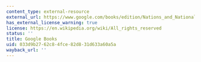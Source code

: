 ```yaml
---
content_type: external-resource
external_url: https://www.google.com/books/edition/Nations_and_Nationalism_Since_1780/-MycJ9mCn14C?hl=en&gbpv=1
has_external_license_warning: true
license: https://en.wikipedia.org/wiki/All_rights_reserved
status: ''
title: Google Books
uid: 033d9b27-62c8-4fce-82d8-31d633a60a5a
wayback_url: ''
---
```

